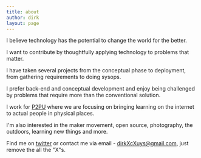```yaml
---
title: about
author: dirk
layout: page
---
```


I believe technology has the potential to change the world for the better.

I want to contribute by thoughtfully applying technology to problems that matter.

I have taken several projects from the conceptual phase to deployment, from gathering requirements to doing sysops.

I prefer back-end and conceptual development and enjoy being challenged by problems that require more than the conventional solution.

I work for [P2PU](https://www.p2pu.org) where we are focusing on bringing learning on the internet to actual people in physical places.

I'm also interested in the maker movement, open source, photography, the outdoors, learning new things and more.

Find me on [twitter](https://twitter.com/riskycud) or contact me via email - dirkXcXuys@gmail.com, just remove the all the "X"s.
